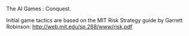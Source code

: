 The AI Games : Conquest.


Initial game tactics are based on the MIT Risk Strategy guide by Garrett Robinson: http://web.mit.edu/sp.268/www/risk.pdf
